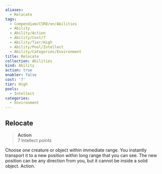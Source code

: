 ```yaml
---
aliases:
  - Relocate
tags:
  - Compendium/CSRD/en/Abilities
  - Ability
  - Ability/Action
  - Ability/Cost/7
  - Ability/Tier/High
  - Ability/Pool/Intellect
  - Ability/Categories/Environment
title: Relocate
collection: Abilities
kind: Ability
action: true
enabler: false
cost: '7'
tier: High
pools:
  - Intellect
categories:
  - Environment
---
```

## Relocate  
>**Action**  
>7 Intellect points
  
Choose one creature or object within immediate range. You instantly transport it to a new position within long range that you can see. The new position can be any direction from you, but it cannot be inside a solid object. Action.
